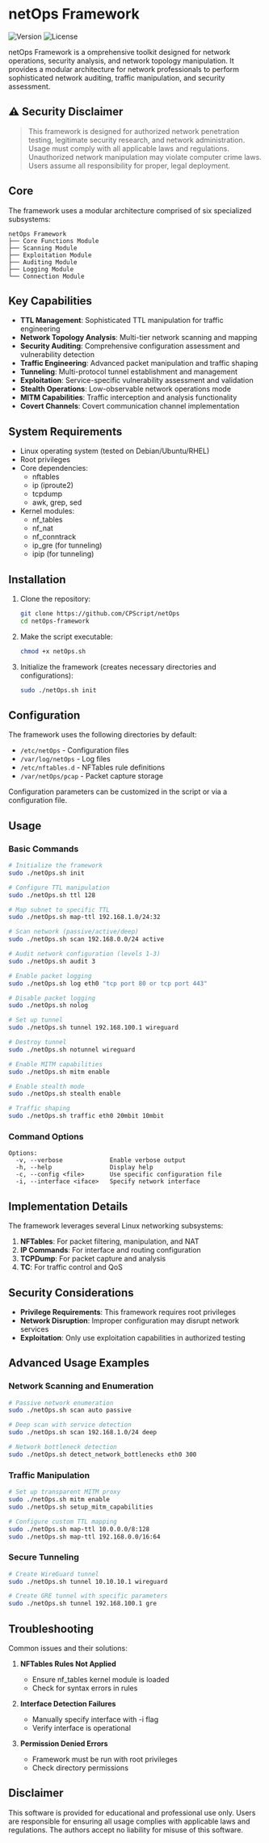 # netOps Framework

![Version](https://img.shields.io/badge/version-1.0.0-blue.svg)
![License](https://img.shields.io/badge/license-MIT-green.svg)

netOps Framework is a omprehensive toolkit designed for network operations, security analysis, and network topology manipulation. It provides a modular architecture for network professionals to perform sophisticated network auditing, traffic manipulation, and security assessment.

## ⚠️ Security Disclaimer

> This framework is designed for authorized network penetration testing, legitimate security research, and network administration. Usage must comply with all applicable laws and regulations. Unauthorized network manipulation may violate computer crime laws. Users assume all responsibility for proper, legal deployment.

## Core

The framework uses a modular architecture comprised of six specialized subsystems:

```
netOps Framework
├── Core Functions Module
├── Scanning Module
├── Exploitation Module
├── Auditing Module
├── Logging Module
└── Connection Module
```

## Key Capabilities

- **TTL Management**: Sophisticated TTL manipulation for traffic engineering
- **Network Topology Analysis**: Multi-tier network scanning and mapping
- **Security Auditing**: Comprehensive configuration assessment and vulnerability detection
- **Traffic Engineering**: Advanced packet manipulation and traffic shaping
- **Tunneling**: Multi-protocol tunnel establishment and management
- **Exploitation**: Service-specific vulnerability assessment and validation
- **Stealth Operations**: Low-observable network operations mode
- **MITM Capabilities**: Traffic interception and analysis functionality
- **Covert Channels**: Covert communication channel implementation

## System Requirements

- Linux operating system (tested on Debian/Ubuntu/RHEL)
- Root privileges
- Core dependencies:
  - nftables
  - ip (iproute2)
  - tcpdump
  - awk, grep, sed
- Kernel modules:
  - nf_tables
  - nf_nat
  - nf_conntrack
  - ip_gre (for tunneling)
  - ipip (for tunneling)

## Installation

1. Clone the repository:
   ```bash
   git clone https://github.com/CPScript/netOps
   cd netOps-framework
   ```

2. Make the script executable:
   ```bash
   chmod +x netOps.sh
   ```

3. Initialize the framework (creates necessary directories and configurations):
   ```bash
   sudo ./netOps.sh init
   ```

## Configuration

The framework uses the following directories by default:
- `/etc/netOps` - Configuration files
- `/var/log/netOps` - Log files
- `/etc/nftables.d` - NFTables rule definitions
- `/var/netOps/pcap` - Packet capture storage

Configuration parameters can be customized in the script or via a configuration file.

## Usage

### Basic Commands

```bash
# Initialize the framework
sudo ./netOps.sh init

# Configure TTL manipulation
sudo ./netOps.sh ttl 128

# Map subnet to specific TTL
sudo ./netOps.sh map-ttl 192.168.1.0/24:32

# Scan network (passive/active/deep)
sudo ./netOps.sh scan 192.168.0.0/24 active

# Audit network configuration (levels 1-3)
sudo ./netOps.sh audit 3

# Enable packet logging
sudo ./netOps.sh log eth0 "tcp port 80 or tcp port 443"

# Disable packet logging
sudo ./netOps.sh nolog

# Set up tunnel
sudo ./netOps.sh tunnel 192.168.100.1 wireguard

# Destroy tunnel
sudo ./netOps.sh notunnel wireguard

# Enable MITM capabilities
sudo ./netOps.sh mitm enable

# Enable stealth mode
sudo ./netOps.sh stealth enable

# Traffic shaping
sudo ./netOps.sh traffic eth0 20mbit 10mbit
```

### Command Options

```
Options:
  -v, --verbose             Enable verbose output
  -h, --help                Display help
  -c, --config <file>       Use specific configuration file
  -i, --interface <iface>   Specify network interface
```

## Implementation Details

The framework leverages several Linux networking subsystems:

1. **NFTables**: For packet filtering, manipulation, and NAT
2. **IP Commands**: For interface and routing configuration
3. **TCPDump**: For packet capture and analysis
4. **TC**: For traffic control and QoS

## Security Considerations

- **Privilege Requirements**: This framework requires root privileges
- **Network Disruption**: Improper configuration may disrupt network services
- **Exploitation**: Only use exploitation capabilities in authorized testing

## Advanced Usage Examples

### Network Scanning and Enumeration

```bash
# Passive network enumeration
sudo ./netOps.sh scan auto passive

# Deep scan with service detection
sudo ./netOps.sh scan 192.168.1.0/24 deep

# Network bottleneck detection
sudo ./netOps.sh detect_network_bottlenecks eth0 300
```

### Traffic Manipulation

```bash
# Set up transparent MITM proxy
sudo ./netOps.sh mitm enable
sudo ./netOps.sh setup_mitm_capabilities

# Configure custom TTL mapping
sudo ./netOps.sh map-ttl 10.0.0.0/8:128
sudo ./netOps.sh map-ttl 192.168.0.0/16:64
```

### Secure Tunneling

```bash
# Create WireGuard tunnel
sudo ./netOps.sh tunnel 10.10.10.1 wireguard

# Create GRE tunnel with specific parameters
sudo ./netOps.sh tunnel 192.168.100.1 gre
```

## Troubleshooting

Common issues and their solutions:

1. **NFTables Rules Not Applied**
   - Ensure nf_tables kernel module is loaded
   - Check for syntax errors in rules

2. **Interface Detection Failures**
   - Manually specify interface with -i flag
   - Verify interface is operational

3. **Permission Denied Errors**
   - Framework must be run with root privileges
   - Check directory permissions
## Disclaimer

This software is provided for educational and professional use only. Users are responsible for ensuring all usage complies with applicable laws and regulations. The authors accept no liability for misuse of this software.
